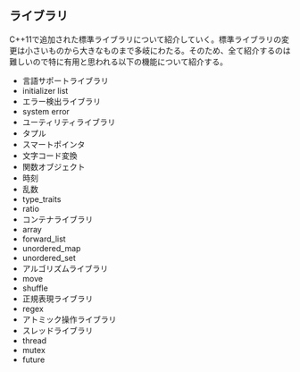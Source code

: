## ライブラリ
C++11で追加された標準ライブラリについて紹介していく。標準ライブラリの変更は小さいものから大きなものまで多岐にわたる。そのため、全て紹介するのは難しいので特に有用と思われる以下の機能について紹介する。

 * 言語サポートライブラリ
  * initializer list
 * エラー検出ライブラリ
  * system error
 * ユーティリティライブラリ 
  * タプル
  * スマートポインタ
  * 文字コード変換
  * 関数オブジェクト
  * 時刻
  * 乱数
  * type_traits
  * ratio
 * コンテナライブラリ
  * array
  * forward_list
  * unordered_map
  * unordered_set
 * アルゴリズムライブラリ
  * move
  * shuffle
 * 正規表現ライブラリ
  * regex
 * アトミック操作ライブラリ
 * スレッドライブラリ
  * thread
  * mutex
  * future
